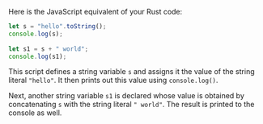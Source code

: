 Here is the JavaScript equivalent of your Rust code:

```JavaScript
let s = "hello".toString();
console.log(s);
  
let s1 = s + " world";
console.log(s1);
```

This script defines a string variable `s` and assigns it the value of the string literal `"hello"`. It then prints out this value using `console.log()`. 

Next, another string variable `s1` is declared whose value is obtained by concatenating `s` with the string literal `" world"`. The result is printed to the console as well.


